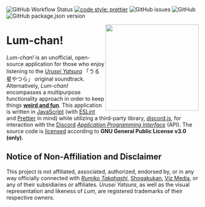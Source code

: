 ![GitHub Workflow Status](https://img.shields.io/github/workflow/status/dandyvalentine/lum-chan/build?style=flat-square)
[![code style: prettier](https://img.shields.io/badge/code_style-prettier-ff69b4.svg?style=flat-square)](https://github.com/prettier/prettier)
![GitHub issues](https://img.shields.io/github/issues/dandyvalentine/lum-chan?style=flat-square)
![GitHub](https://img.shields.io/github/license/dandyvalentine/lum-chan?style=flat-square)
![GitHub package.json version](https://img.shields.io/github/package-json/v/dandyvalentine/lum-chan?style=flat-square)

<img align="right" src="https://i.pinimg.com/originals/d7/13/04/d713046ec7931651e0e2996450d58cfb.gif?raw=true" height="226" width="244">

# Lum-chan! #
_Lum-chan!_ is an unofficial, open-source application for those who enjoy listening to the [_Urusei Yatsura_](https://en.wikipedia.org/wiki/Urusei_Yatsura) 「うる星やつら」 original soundtrack. Alternatively, _Lum-chan!_ encompasses a multipurpose functionality approach in order to keep things [**weird and fun**](https://www.youtube.com/watch?v=0kn2_euTNrU). This application is written in [JavaScript](https://www.javascript.com/) (with [ESLint](https://eslint.org/) and [Prettier](https://prettier.io/) in mind) while utilizing a third-party library, [discord.js](https://discord.js.org/#/), for interaction with the [Discord](https://discord.com/) [_Application Programming Interface_](https://discord.com/developers/docs/intro) (API). The source code is [licensed](LICENSE) according to **GNU General Public License v3.0 (only)**.

## Notice of Non-Affiliation and Disclaimer ##
This project is not affiliated, associated, authorized, endorsed by, or in any way officially connected with [_Rumiko Takahashi_](https://en.wikipedia.org/wiki/Rumiko_Takahashi), [Shogakukan](https://www.shogakukan.co.jp/), [Viz Media](https://www.viz.com/), or any of their subsidiaries or affiliates. _Urusei Yatsura_, as well as the visual representation and likeness of _Lum_, are registered trademarks of their respective owners.
